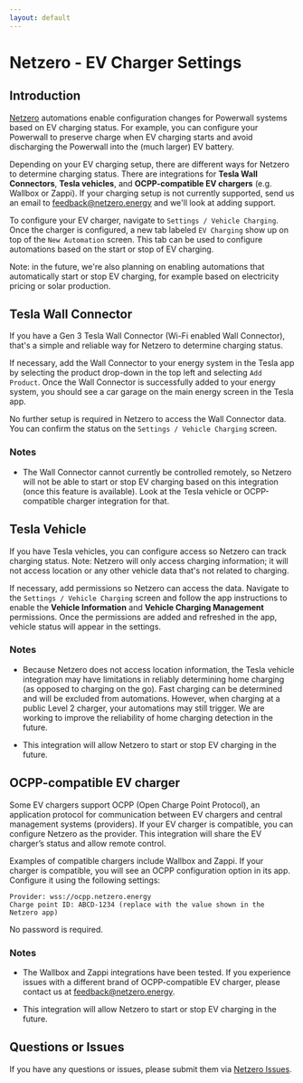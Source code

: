```yaml
---
layout: default
---
```


# Netzero - EV Charger Settings

## Introduction

[Netzero](https://www.netzero.energy) automations enable configuration changes for Powerwall systems based
on EV charging status. For example, you can configure your Powerwall to preserve charge when EV charging
starts and avoid discharging the Powerwall into the (much larger) EV battery.

Depending on your EV charging setup, there are different ways for Netzero to determine charging status. There
are integrations for **Tesla Wall Connectors**, **Tesla vehicles**, and **OCPP-compatible EV chargers**
(e.g. Wallbox or Zappi). If your charging setup is not currently supported, send us an email to
feedback@netzero.energy and we'll look at adding support.

To configure your EV charger, navigate to `Settings / Vehicle Charging`. Once the charger is configured,
a new tab labeled `EV Charging` show up on top of the `New Automation` screen. This tab can be used to
configure automations based on the start or stop of EV charging.

Note: in the future, we're also planning on enabling automations that automatically start or stop
EV charging, for example based on electricity pricing or solar production.

## Tesla Wall Connector

If you have a Gen 3 Tesla Wall Connector (Wi-Fi enabled Wall Connector), that's a simple and
reliable way for Netzero to determine charging status.

If necessary, add the Wall Connector to your energy system in the Tesla app by selecting the product
drop-down in the top left and selecting `Add Product`. Once the Wall Connector is successfully added
to your energy system, you should see a car garage on the main energy screen in the Tesla app.

No further setup is required in Netzero to access the Wall Connector data. You can confirm the status
on the `Settings / Vehicle Charging` screen.

### Notes

- The Wall Connector cannot currently be controlled remotely, so Netzero will not be able to start or stop
  EV charging based on this integration (once this feature is available). Look at the Tesla vehicle
  or OCPP-compatible charger integration for that.

## Tesla Vehicle

If you have Tesla vehicles, you can configure access so Netzero can track charging status. Note: Netzero will
only access charging information; it will not access location or any other vehicle data that's not related to
charging.

If necessary, add permissions so Netzero can access the data. Navigate to the `Settings / Vehicle Charging`
screen and follow the app instructions to enable the **Vehicle Information** and
**Vehicle Charging Management** permissions. Once the permissions are added and refreshed in the app,
vehicle status will appear in the settings.

### Notes

- Because Netzero does not access location information, the Tesla vehicle integration may have
  limitations in reliably determining home charging (as opposed to charging on the go). Fast charging
  can be determined and will be excluded from automations. However, when charging at a public Level 2
  charger, your automations may still trigger. We are working to improve the reliability of
  home charging detection in the future.

- This integration will allow Netzero to start or stop EV charging in the future.

## OCPP-compatible EV charger

Some EV chargers support OCPP (Open Charge Point Protocol), an application protocol for communication
between EV chargers and central management systems (providers).  If your EV charger is compatible,
you can configure Netzero as the provider. This integration will share the EV charger’s status and
allow remote control.

Examples of compatible chargers include Wallbox and Zappi. If your charger is compatible, you will
see an OCPP configuration option in its app. Configure it using the following settings:

```
Provider: wss://ocpp.netzero.energy
Charge point ID: ABCD-1234 (replace with the value shown in the Netzero app)
```

No password is required.

### Notes

- The Wallbox and Zappi integrations have been tested. If you experience issues with a different
  brand of OCPP-compatible EV charger, please contact us at feedback@netzero.energy.

- This integration will allow Netzero to start or stop EV charging in the future.

## Questions or Issues

If you have any questions or issues, please submit them via [Netzero Issues](https://github.com/netzero-labs/netzero/issues).
